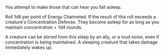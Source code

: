 You attempt to make those that can hear you fall asleep. 

Roll 1d6 per point of Energy Channeled. If the result of this roll exceeds a creature's Concentration Defense. They become asleep for as long as you maintain concentration + 1d4 rounds. 

A creature can be stirred from this sleep by an ally, or a loud noise, even if concentration is being maintained. A sleeping creature that takes damage immediately wakes up.